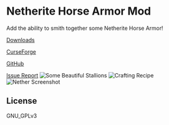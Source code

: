 # Netherite Horse Armor Mod
Add the ability to smith together some Netherite Horse Armor!

[Downloads](https://www.curseforge.com/minecraft/mc-mods/netherite-horse-armor/files)

[CurseForge](https://www.curseforge.com/minecraft/mc-mods/netherite-horse-armor)

[GitHub](https://github.com/P3NG00/NetheriteHorseArmorFabric)

[Issue Report](https://github.com/P3NG00/NetheriteHorseArmorFabric/issues)
![Some Beautiful Stallions](https://media.forgecdn.net/attachments/301/433/2020-07-06_19.png)
![Crafting Recipe](https://media.forgecdn.net/attachments/301/443/2020-07-06_21.png)
![Nether Screenshot](https://media.forgecdn.net/attachments/301/572/2020-07-07_21.png)

## License
GNU_GPLv3
